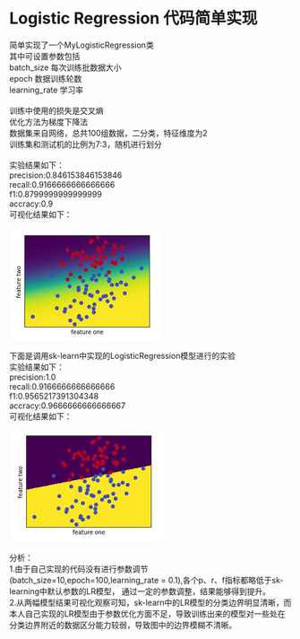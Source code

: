 # Logistic Regression 代码简单实现

简单实现了一个MyLogisticRegression类<br>
其中可设置参数包括<br>
batch_size  每次训练批数据大小<br>
epoch 数据训练轮数<br>
learning_rate 学习率<br>
<br>
训练中使用的损失是交叉熵<br>
优化方法为梯度下降法<br>
数据集来自网络，总共100组数据，二分类，特征维度为2<br>
训练集和测试机的比例为7:3，随机进行划分<br>
<br>
实验结果如下：<br>
precision:0.846153846153846<br>
recall:0.9166666666666666<br>
f1:0.8799999999999999<br>
accracy:0.9<br>
可视化结果如下：<br>

![image](https://github.com/DUTIR-Emotion-Group/group-meeting/blob/master/LR_zhoufengqing_18-5-31/img/myLR_result.png)


下面是调用sk-learn中实现的LogisticRegression模型进行的实验<br>
实验结果如下：<br>
precision:1.0<br>
recall:0.9166666666666666<br>
f1:0.9565217391304348<br>
accracy:0.9666666666666667<br>
可视化结果如下：<br>

![image](https://github.com/DUTIR-Emotion-Group/group-meeting/blob/master/LR_zhoufengqing_18-5-31/img/officialLR_result.png)

分析：<br>
1.由于自己实现的代码没有进行参数调节(batch_size=10,epoch=100,learning_rate = 0.1),各个p、r、f指标都略低于sk-learning中默认参数的LR模型，
通过一定的参数调整，结果能够得到提升。<br>
2.从两幅模型结果可视化观察可知，sk-learn中的LR模型的分类边界明显清晰，而本人自己实现的LR模型由于参数优化方面不足，导致训练出来的模型对一些处在分类边界附近的数据区分能力较弱，导致图中的边界模糊不清晰。<br>

